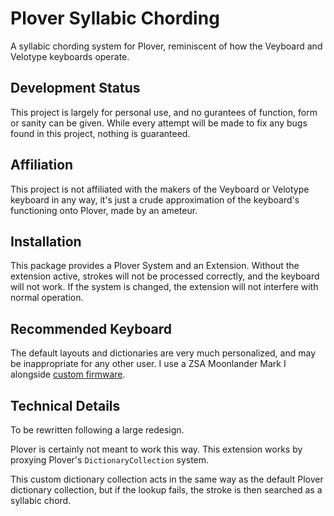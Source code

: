 # Plover Syllabic Chording

A syllabic chording system for Plover, reminiscent of how the Veyboard and Velotype keyboards operate.

## Development Status

This project is largely for personal use, and no gurantees of function, form or sanity can be given.
While every attempt will be made to fix any bugs found in this project, nothing is guaranteed.

## Affiliation

This project is not affiliated with the makers of the Veyboard or Velotype keyboard in any way,
it's just a crude approximation of the keyboard's functioning onto Plover, made by an ameteur.

## Installation

This package provides a Plover System and an Extension.
Without the extension active, strokes will not be processed correctly, and the keyboard will not work.
If the system is changed, the extension will not interfere with normal operation.

## Recommended Keyboard

The default layouts and dictionaries are very much personalized, and may be inappropriate for any other user.
I use a ZSA Moonlander Mark I alongside [custom firmware](https://github.com/AlexandraAlter/qmk_firmware/tree/master/keyboards/moonlander/keymaps/alexandra-alter).

## Technical Details

To be rewritten following a large redesign.

Plover is certainly not meant to work this way.
This extension works by proxying Plover's `DictionaryCollection` system.

This custom dictionary collection acts in the same way as the default Plover dictionary collection,
but if the lookup fails, the stroke is then searched as a syllabic chord.

